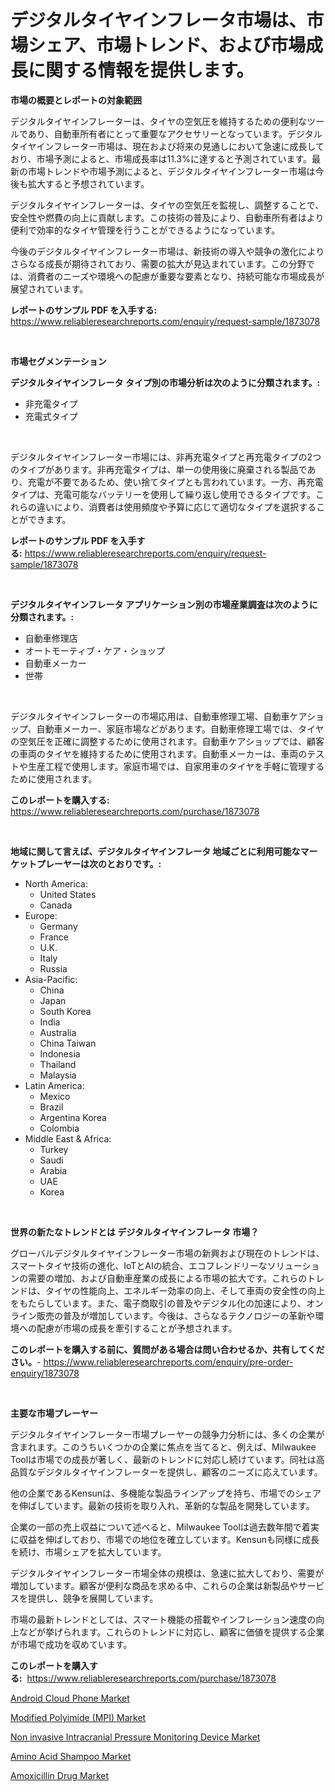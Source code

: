 <p><h1>デジタルタイヤインフレータ市場は、市場シェア、市場トレンド、および市場成長に関する情報を提供します。</h1></p><p><strong>市場の概要とレポートの対象範囲</strong></p>
<p><p>デジタルタイヤインフレーターは、タイヤの空気圧を維持するための便利なツールであり、自動車所有者にとって重要なアクセサリーとなっています。デジタルタイヤインフレーター市場は、現在および将来の見通しにおいて急速に成長しており、市場予測によると、市場成長率は11.3%に達すると予測されています。最新の市場トレンドや市場予測によると、デジタルタイヤインフレーター市場は今後も拡大すると予想されています。</p><p>デジタルタイヤインフレーターは、タイヤの空気圧を監視し、調整することで、安全性や燃費の向上に貢献します。この技術の普及により、自動車所有者はより便利で効率的なタイヤ管理を行うことができるようになっています。</p><p>今後のデジタルタイヤインフレーター市場は、新技術の導入や競争の激化によりさらなる成長が期待されており、需要の拡大が見込まれています。この分野では、消費者のニーズや環境への配慮が重要な要素となり、持続可能な市場成長が展望されています。</p></p>
<p><strong>レポートのサンプル PDF を入手する:</strong> <a href="https://www.reliableresearchreports.com/enquiry/request-sample/1873078">https://www.reliableresearchreports.com/enquiry/request-sample/1873078</a></p>
<p>&nbsp;</p>
<p><strong>市場セグメンテーション</strong></p>
<p><strong>デジタルタイヤインフレータ タイプ別の市場分析は次のように分類されます。:</strong></p>
<p><ul><li>非充電タイプ</li><li>充電式タイプ</li></ul></p>
<p>&nbsp;</p>
<p><p>デジタルタイヤインフレーター市場には、非再充電タイプと再充電タイプの2つのタイプがあります。非再充電タイプは、単一の使用後に廃棄される製品であり、充電が不要であるため、使い捨てタイプとも言われています。一方、再充電タイプは、充電可能なバッテリーを使用して繰り返し使用できるタイプです。これらの違いにより、消費者は使用頻度や予算に応じて適切なタイプを選択することができます。</p></p>
<p><strong>レポートのサンプル PDF を入手する:</strong>&nbsp;<a href="https://www.reliableresearchreports.com/enquiry/request-sample/1873078">https://www.reliableresearchreports.com/enquiry/request-sample/1873078</a></p>
<p>&nbsp;</p>
<p><strong> デジタルタイヤインフレータ アプリケーション別の市場産業調査は次のように分類されます。:</strong></p>
<p><ul><li>自動車修理店</li><li>オートモーティブ・ケア・ショップ</li><li>自動車メーカー</li><li>世帯</li></ul></p>
<p>&nbsp;</p>
<p><p>デジタルタイヤインフレーターの市場応用は、自動車修理工場、自動車ケアショップ、自動車メーカー、家庭市場などがあります。自動車修理工場では、タイヤの空気圧を正確に調整するために使用されます。自動車ケアショップでは、顧客の車両のタイヤを維持するために使用されます。自動車メーカーは、車両のテストや生産工程で使用します。家庭市場では、自家用車のタイヤを手軽に管理するために使用されます。</p></p>
<p><strong>このレポートを購入する:</strong>&nbsp; <a href="https://www.reliableresearchreports.com/purchase/1873078">https://www.reliableresearchreports.com/purchase/1873078</a></p>
<p>&nbsp;</p>
<p><strong>地域に関して言えば、デジタルタイヤインフレータ 地域ごとに利用可能なマーケットプレーヤーは次のとおりです。:</strong></p>
<p><ul>
    <li>
        North America:
        <ul>
            <li>United States</li>
            <li>Canada</li>
        </ul>
    </li>
    <li>
        Europe:
        <ul>
            <li>Germany</li>
            <li>France</li>
            <li>U.K.</li>
            <li>Italy</li>
            <li>Russia</li>
        </ul>
    </li>
    <li>
        Asia-Pacific:
        <ul>
            <li>China</li>
            <li>Japan</li>
            <li>South Korea</li>
            <li>India</li>
            <li>Australia</li>
            <li>China Taiwan</li>
            <li>Indonesia</li>
            <li>Thailand</li>
            <li>Malaysia</li>
        </ul>
    </li>
    <li>
        Latin America:
        <ul>
            <li>Mexico</li>
            <li>Brazil</li>
            <li>Argentina Korea</li>
            <li>Colombia</li>
        </ul>
    </li>
    <li>
        Middle East & Africa:
        <ul>
            <li>Turkey</li>
            <li>Saudi</li>
            <li>Arabia</li>
            <li>UAE</li>
            <li>Korea</li>
        </ul>
    </li>
    </ul></p>
<p>&nbsp;</p>
<p><strong>世界の新たなトレンドとは デジタルタイヤインフレータ 市場？</strong></p>
<p><p>グローバルデジタルタイヤインフレーター市場の新興および現在のトレンドは、スマートタイヤ技術の進化、IoTとAIの統合、エコフレンドリーなソリューションの需要の増加、および自動車産業の成長による市場の拡大です。これらのトレンドは、タイヤの性能向上、エネルギー効率の向上、そして車両の安全性の向上をもたらしています。また、電子商取引の普及やデジタル化の加速により、オンライン販売の普及が増加しています。今後は、さらなるテクノロジーの革新や環境への配慮が市場の成長を牽引することが予想されます。</p></p>
<p><strong>このレポートを購入する前に、質問がある場合は問い合わせるか、共有してください。</strong>- <a href="https://www.reliableresearchreports.com/enquiry/pre-order-enquiry/1873078">https://www.reliableresearchreports.com/enquiry/pre-order-enquiry/1873078</a></p>
<p>&nbsp;</p>
<p><strong>主要な市場プレーヤー</strong></p>
<p><p>デジタルタイヤインフレーター市場プレーヤーの競争力分析には、多くの企業が含まれます。このうちいくつかの企業に焦点を当てると、例えば、Milwaukee Toolは市場での成長が著しく、最新のトレンドに対応し続けています。同社は高品質なデジタルタイヤインフレーターを提供し、顧客のニーズに応えています。</p><p>他の企業であるKensunは、多機能な製品ラインアップを持ち、市場でのシェアを伸ばしています。最新の技術を取り入れ、革新的な製品を開発しています。</p><p>企業の一部の売上収益について述べると、Milwaukee Toolは過去数年間で着実に収益を伸ばしており、市場での地位を確立しています。Kensunも同様に成長を続け、市場シェアを拡大しています。</p><p>デジタルタイヤインフレーター市場全体の規模は、急速に拡大しており、需要が増加しています。顧客が便利な商品を求める中、これらの企業は新製品やサービスを提供し、競争を展開しています。</p><p>市場の最新トレンドとしては、スマート機能の搭載やインフレーション速度の向上などが挙げられます。これらのトレンドに対応し、顧客に価値を提供する企業が市場で成功を収めています。</p></p>
<p><strong>このレポートを購入する:</strong>&nbsp;&nbsp;<a href="https://www.reliableresearchreports.com/purchase/1873078">https://www.reliableresearchreports.com/purchase/1873078</a></p>
<p><p><a href="https://view.publitas.com/reportprime-1/global-android-cloud-phone-market-by-types-applications-and-major-players-with-regional-growth-rate-analysis-and-development-situation-from-2024-to-2031/">Android Cloud Phone Market</a></p><p><a href="https://github.com/dringals/Market-Research-Report-List-3/blob/main/modified-polyimide-mpi-market.md">Modified Polyimide (MPI) Market</a></p><p><a href="https://issuu.com/reportprime-2/docs/non-invasive-intracranial-pressure-monitoring-devi">Non invasive Intracranial Pressure Monitoring Device Market</a></p><p><a href="https://thundering-castanet-c65.notion.site/Amino-Acid-Shampoo-Market-Analysis-Examines-its-Scope-on-Growth-Opportunities-and-Forecasted-Trends-46132caa46344988889890c26c506dc3">Amino Acid Shampoo Market</a></p><p><a href="https://bubble-tree-ea4.notion.site/Amoxicillin-Drug-Market-Size-Market-Share-and-Global-Market-Analysis-Report-2024-2031-4f61944ca7fb43d5b7ded1a467c80a04">Amoxicillin Drug Market</a></p></p>